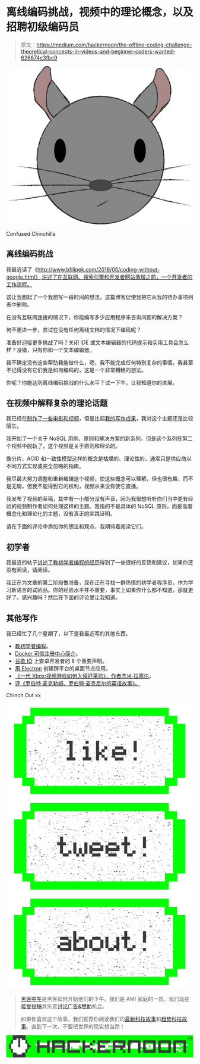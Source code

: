 # 离线编码挑战，视频中的理论概念，以及招聘初级编码员

> 原文：<https://medium.com/hackernoon/the-offline-coding-challenge-theoretical-concepts-in-videos-and-beginner-coders-wanted-626674c3fbc9>

![](img/6b9dc72b920c079e027bdc1c67bcd85c.png)

Confused Chinchilla

## 离线编码挑战

我最近读了《http://www.bfilipek.com/2016/05/coding-without-google.html》,讲述了在互联网、搜索引擎和开发者网站激增之前，一个开发者的工作流程。

这让我想起了一个我想写一段时间的想法，这篇博客促使我把它从我的待办事项列表中删除。

在没有互联网连接的情况下，你能编写多少应用程序来咨询问题的解决方案？

何不更进一步，尝试在没有任何离线文档的情况下编码呢？

准备好迎接更多挑战了吗？关闭 IDE 或文本编辑器的代码提示和实用工具会怎么样？没错，只有你和一个文本编辑器。

我不确定没有这些帮助我能做什么，嗯，我不能完成任何特别复杂的事情。我甚至不记得没有它们我是如何编码的，这是一个非常糟糕的想法。

你呢？你能达到离线编码挑战的什么水平？试一下午，让我知道你的进展。

## 在视频中解释复杂的理论话题

我已经在[制作了一些电影和视频](https://www.sitepoint.com/premium/users/ChrisWard)，但是比起[我的写作成果](http://gregariousmammal.com/writing/)，我对这个主题还是比较陌生。

我开始了一个关于 NoSQL 用例、原则和解决方案的新系列，但是这个系列在第二个视频中脱轨了，这个视频是关于原则和理论的。

像分片、ACID 和一致性模型这样的概念是枯燥的、理论性的，通常只是供应商以不同方式实现或完全忽略的指南。

我尽最大努力调整和重新编辑这个视频，使这些概念可以理解，但也很有趣，而不是无聊，但我不能得到它的权利，视频从来没有使它直播。

我发布了视频的草稿，其中有一小部分没有声音，因为我很想听听你们当中更有经验的视频制作者如何处理这样的主题。我指的不是具体的 NoSQL 原则，而是高度概念化和理论化的主题，没有真正的实践证明。

请在下面的评论中添加你的想法和观点，我期待着阅读它们。

## 初学者

我最近的帖子[讲述了教初学者编程的经历](https://www.sitepoint.com/teaching-programming-whats-the-best-language-for-beginners/)得到了一些很好的反馈和建议，如果你还没有阅读，请阅读。

我正在为文章的第二阶段做准备，现在正在寻找一群热情的初学者程序员，作为学习新语言的试验品。你的经验水平并不重要，事实上如果你什么都不知道，那就更好了。感兴趣吗？然后在下面的评论里让我知道。

## 其他写作

我已经忙了几个星期了，以下是我最近写的其他东西。

*   [教初学者编程](https://www.sitepoint.com/teaching-programming-whats-the-best-language-for-beginners/)。
*   [Docker 可信注册中心简介](https://blog.codeship.com/docker-trusted-registry/)。
*   [谷歌 IO](https://www.sitepoint.com/8-key-announcements-for-android-developers-at-google-io/) 上安卓开发者的 8 个重要声明。
*   [用 Electron](https://www.sitepoint.com/desktop-node-apps-with-electron/) 创建跨平台的桌面节点应用。
*   [《一代 Xbox:视频游戏如何入侵好莱坞》，作者杰米·拉塞尔](http://gregariousmammal.com/generation-xbox-how-videogames-invaded-hollywood-by-jamie-russell)。
*   [评《罗伯特·麦克勒姆、罗伯特·麦克尼尔的英语故事》。](http://gregariousmammal.com/the-story-of-english-by-robert-mccrum-robert-macneil)

Chinch Out xx

[![](img/50ef4044ecd4e250b5d50f368b775d38.png)](http://bit.ly/HackernoonFB)[![](img/979d9a46439d5aebbdcdca574e21dc81.png)](https://goo.gl/k7XYbx)[![](img/2930ba6bd2c12218fdbbf7e02c8746ff.png)](https://goo.gl/4ofytp)

> [黑客中午](http://bit.ly/Hackernoon)是黑客如何开始他们的下午。我们是 AMI 家庭的一员。我们现在[接受投稿](http://bit.ly/hackernoonsubmission)并乐意[讨论广告&赞助](mailto:partners@amipublications.com)机会。
> 
> 如果你喜欢这个故事，我们推荐你阅读我们的[最新科技故事](http://bit.ly/hackernoonlatestt)和[趋势科技故事](https://hackernoon.com/trending)。直到下一次，不要把世界的现实想当然！

[![](img/be0ca55ba73a573dce11effb2ee80d56.png)](https://goo.gl/Ahtev1)